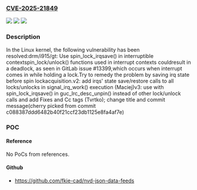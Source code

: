 ### [CVE-2025-21849](https://cve.mitre.org/cgi-bin/cvename.cgi?name=CVE-2025-21849)
![](https://img.shields.io/static/v1?label=Product&message=Linux&color=blue)
![](https://img.shields.io/static/v1?label=Version&message=2f2cc53b5fe7022f3ae602eb24573d52f8740959%3C%202bf1f4c129db7a10920655b000f0292f1ee509c2%20&color=brighgreen)
![](https://img.shields.io/static/v1?label=Vulnerability&message=n%2Fa&color=brighgreen)

### Description

In the Linux kernel, the following vulnerability has been resolved:drm/i915/gt: Use spin_lock_irqsave() in interruptible contextspin_lock/unlock() functions used in interrupt contexts couldresult in a deadlock, as seen in GitLab issue #13399,which occurs when interrupt comes in while holding a lock.Try to remedy the problem by saving irq state before spin lockacquisition.v2: add irqs' state save/restore calls to all locks/unlocks in signal_irq_work() execution (Maciej)v3: use with spin_lock_irqsave() in guc_lrc_desc_unpin() instead of other lock/unlock calls and add Fixes and Cc tags (Tvrtko); change title and commit message(cherry picked from commit c088387ddd6482b40f21ccf23db1125e8fa4af7e)

### POC

#### Reference
No PoCs from references.

#### Github
- https://github.com/fkie-cad/nvd-json-data-feeds

